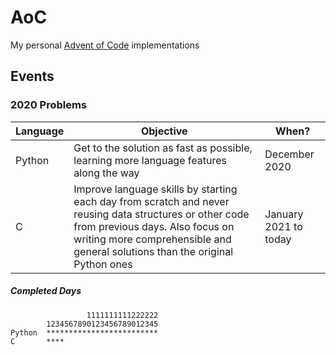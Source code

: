 # AoC
My personal [Advent of Code](https://adventofcode.com/) implementations
## Events
### 2020 Problems
Language|Objective|When?
--------|---------|-----
Python|Get to the solution as fast as possible, learning more language features along the way|December 2020
C|Improve language skills by starting each day from scratch and never reusing data structures or other code from previous days. Also focus on writing more comprehensible and general solutions than the original Python ones|January 2021 to today
##### Completed Days
                     1111111111222222
            1234567890123456789012345
    Python  *************************
    C       ****
